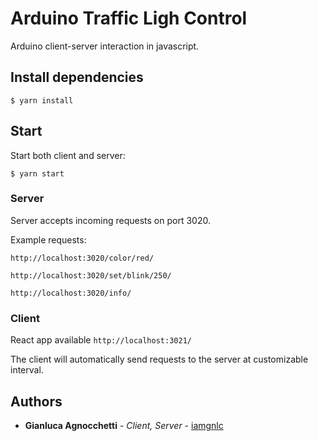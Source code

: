 # Arduino Traffic Ligh Control

Arduino client-server interaction in javascript.

## Install dependencies

```
$ yarn install
```

## Start

Start both client and server:

```
$ yarn start
```

### Server

Server accepts incoming requests on port 3020.

Example requests:

```
http://localhost:3020/color/red/

http://localhost:3020/set/blink/250/

http://localhost:3020/info/
```

### Client

React app available `http://localhost:3021/`

The client will automatically send requests to the server at customizable interval.

## Authors

- **Gianluca Agnocchetti** - _Client, Server_ -
  [iamgnlc](https://github.com/iamgnlc)
